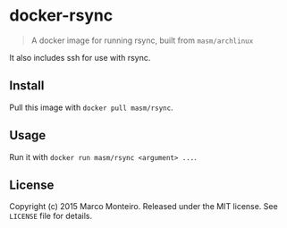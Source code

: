 # docker-rsync

> A docker image for running rsync, built from `masm/archlinux`

It also includes ssh for use with rsync.

## Install

Pull this image with `docker pull masm/rsync`.

## Usage

Run it with `docker run masm/rsync <argument> ...`.

## License

Copyright (c) 2015 Marco Monteiro. Released under the MIT license. See `LICENSE` file for details.
